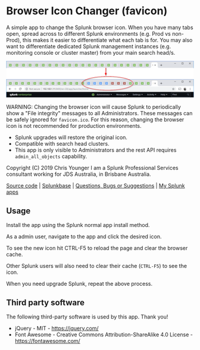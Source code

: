 # Browser Icon Changer (favicon)

A simple app to change the Splunk browser icon. When you have many tabs open, spread across to different Splunk environments (e.g. Prod vs non-Prod), this makes it easier to differentiate what each tab is for. You may also want to differentiate dedicated Splunk management instances (e.g. monitoring console or cluster master) from your main search head/s.

![screenshot](https://raw.githubusercontent.com/ChrisYounger/favicon_changer/master/static/browser.png)


WARNING: Changing the browser icon will cause Splunk to periodically show a "File integrity" messages to all Administrators. These messages can be safely ignored for `favicon.ico`. For this reason, changing the browser icon is not recommended for production environments.

* Splunk upgrades will restore the original icon.
* Compatible with search head clusters.
* This app is only visible to Administrators and the rest API requires `admin_all_objects` capability.


Copyright (C) 2019 Chris Younger I am a Splunk Professional Services consultant working for JDS Australia, in Brisbane Australia.

[Source code](https://github.com/ChrisYounger/favicon_changer) | [Splunkbase](https://splunkbase.splunk.com/app/XXXX/) | [Questions, Bugs or Suggestions](https://answers.splunk.com/app/questions/XXXX.html) | [My Splunk apps](https://splunkbase.splunk.com/apps/#/author/chrisyoungerjds)




## Usage

Install the app using the Splunk normal app install method.

As a admin user, navigate to the app and click the desired icon.

To see the new icon hit CTRL-F5 to reload the page and clear the browser cache.

Other Splunk users will also need to clear their cache (`CTRL-F5`) to see the icon.

When you need  upgrade Splunk, repeat the above process.



## Third party software

The following third-party software is used by this app. Thank you!

* jQuery - MIT - https://jquery.com/
* Font Awesome - Creative Commons Attribution-ShareAlike 4.0 License - https://fontawesome.com/
